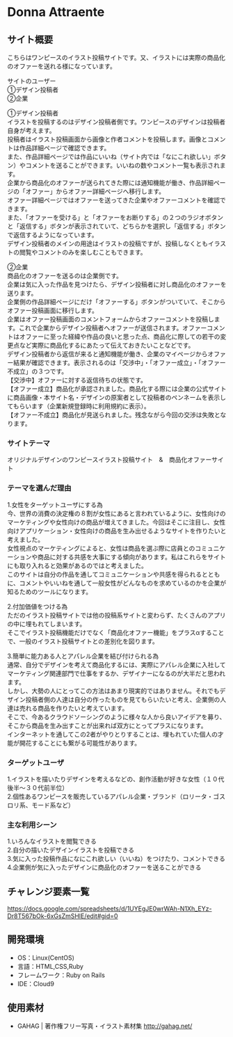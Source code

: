 # Donna Attraente

## サイト概要
こちらはワンピースのイラスト投稿サイトです。又、イラストには実際の商品化のオファーを送れる様になっています。  

サイトのユーザー  
①デザイン投稿者  
②企業   
  
①デザイン投稿者  
イラストを投稿するのはデザイン投稿者側です。ワンピースのデザインは投稿者自身が考えます。  
投稿者はイラスト投稿画面から画像と作者コメントを投稿します。画像とコメントは作品詳細ページで確認できます。  
また、作品詳細ページでは作品にいいね（サイト内では「なにこれ欲しい」ボタン）やコメントを送ることができます。いいねの数やコメント一覧も表示されます。  
企業から商品化のオファーが送られてきた際には通知機能が働き、作品詳細ページの「オファー」からオファー詳細ページへ移行します。  
オファー詳細ページではオファーを送ってきた企業やオファーコメントを確認できます。  
また、「オファーを受ける」と「オファーをお断りする」の２つのラジオボタンと「返信する」ボタンが表示されていて、どちらかを選択し「返信する」ボタンで返信するようになっています。  
デザイン投稿者のメインの用途はイラストの投稿ですが、投稿しなくともイラストの閲覧やコメントのみを楽しむこともできます。
  
②企業  
商品化のオファーを送るのは企業側です。  
企業は気に入った作品を見つけたら、デザイン投稿者に対し商品化のオファーを送ります。  
企業側の作品詳細ページにだけ「オファーする」ボタンがついていて、そこからオファー投稿画面に移行します。  
企業はオファー投稿画面のコメントフォームからオファーコメントを投稿します。これで企業からデザイン投稿者へオファーが送信されます。オファーコメントはオファーに至った経緯や作品の良いと思った点、商品化に際しての若干の変更点など実際に商品化するにあたって伝えておきたいことなどです。  
デザイン投稿者から返信が来ると通知機能が働き、企業のマイページからオファー結果が確認できます。表示されるのは「交渉中」・「オファー成立」・「オファー不成立」の３つです。  
【交渉中】オファーに対する返信待ちの状態です。  
【オファー成立】商品化が承認されました。商品化する際には企業の公式サイトに商品画像・本サイト名・デザインの原案者として投稿者のペンネームを表示してもらいます（企業新規登録時に利用規約に表示）。  
【オファー不成立】商品化が見送られました。残念ながら今回の交渉は失敗となります。
  
### サイトテーマ
オリジナルデザインのワンピースイラスト投稿サイト　&　商品化オファーサイト  
  
### テーマを選んだ理由
1.女性をターゲットユーザにする為  
今、世界の消費の決定権の８割が女性にあると言われているように、女性向けのマーケティングや女性向けの商品が増えてきました。今回はそこに注目し、女性向けアプリケーション・女性向けの商品を生み出せるようなサイトを作りたいと考えました。  
女性視点のマーケティングによると、女性は商品を選ぶ際に店員とのコミュニケーションや商品に対する共感を大事にする傾向があります。私はこれらをサイトにも取り入れると効果があるのではと考えました。  
このサイトは自分の作品を通してコミュニケーションや共感を得られるとともに、コメントやいいねを通して一般女性がどんなものを求めているのかを企業が知るためのツールになります。  
  
2.付加価値をつける為  
ただのイラスト投稿サイトでは他の投稿系サイトと変わらず、たくさんのアプリの中に埋もれてしまいます。  
そこでイラスト投稿機能だけでなく「商品化オファー機能」をプラスαすることで、一般のイラスト投稿サイトとの差別化を図ります。

3.簡単に能力ある人とアパレル企業を結び付けられる為  
通常、自分でデザインを考えて商品化するには、実際にアパレル企業に入社してマーケティング関連部門で仕事をするか、デザイナーになるのが大半だと思われます。  
しかし、大勢の人にとってこの方法はあまり現実的ではありません。それでもデザイン投稿者側の人達は自分の作ったものを見てもらいたいと考え、企業側の人達は売れる商品を作りたいと考えています。  
そこで、今あるクラウドソーシングのように様々な人から良いアイデアを募り、そこから商品を生み出すことが出来れば双方にとってプラスになります。  
インターネットを通してこの2者がやりとりすることは、埋もれていた個人の才能が開花することにも繋がる可能性があります。
  

### ターゲットユーザ
1.イラストを描いたりデザインを考えるなどの、創作活動が好きな女性（１０代後半〜３０代前半位）  
2.個性あるワンピースを販売しているアパレル企業・ブランド（ロリータ・ゴスロリ系、モード系など）

### 主な利用シーン
1.いろんなイラストを閲覧できる  
2.自分の描いたデザインイラストを投稿できる  
3.気に入った投稿作品になにこれ欲しい（いいね）をつけたり、コメントできる  
4.企業側が気に入ったデザインに商品化のオファーを送ることができる

## チャレンジ要素一覧
https://docs.google.com/spreadsheets/d/1UYEgJE0wrWAh-N1Xh_EYz-Dr8T567bOk-6xGsZmSHlE/edit#gid=0

## 開発環境
- OS：Linux(CentOS)
- 言語：HTML,CSS,Ruby
- フレームワーク：Ruby on Rails
- IDE：Cloud9

## 使用素材
- GAHAG | 著作権フリー写真・イラスト素材集 http://gahag.net/

